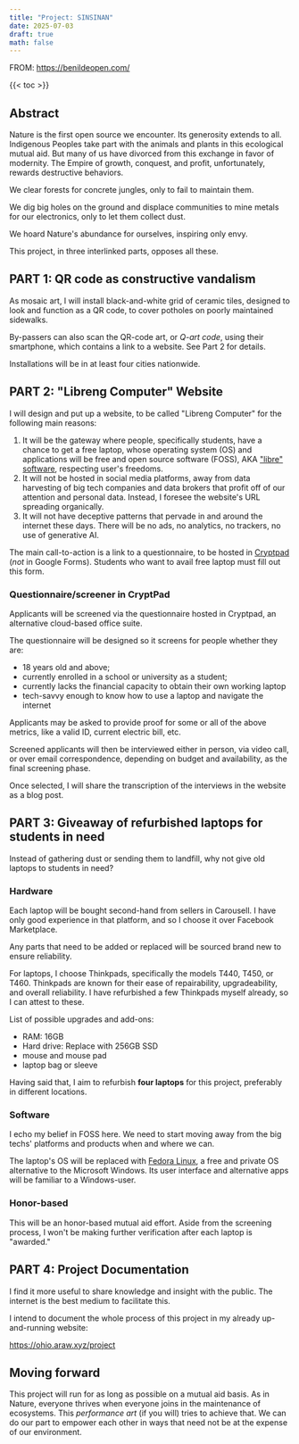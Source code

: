 ```yaml
---
title: "Project: SINSINAN"
date: 2025-07-03
draft: true
math: false
---
```


FROM: https://benildeopen.com/

{{< toc >}}

## Abstract

Nature is the first open source we encounter. Its generosity extends to
all. Indigenous Peoples take part with the animals
and plants in this ecological mutual aid. But many of us have
divorced from this exchange in favor of modernity. The Empire of growth,
conquest, and profit, unfortunately, rewards destructive behaviors.

We clear forests for concrete jungles, only to fail to maintain them.

We dig big holes on the ground and displace communities to mine
metals for our electronics, only to let them collect dust.

We hoard Nature's abundance for ourselves, inspiring only envy.

This project, in three interlinked parts, opposes all these.

## PART 1: QR code as constructive vandalism

As mosaic art, I will install black-and-white grid of ceramic
tiles, designed to look and function as a QR code, to cover potholes on
poorly maintained sidewalks.

By-passers can also scan the QR-code art, or *Q-art code*, using their
smartphone, which contains a link to a website. See Part 2 for details.

Installations will be in at least four cities nationwide.

## PART 2: "Libreng Computer" Website

I will design and put up a website, to be called "Libreng Computer" for
the following main reasons:

1. It will be the gateway where people, specifically students, have a chance to get a free laptop, whose operating system (OS) and
   applications will be free and open source software (FOSS), AKA
   ["libre" software](https://en.wikipedia.org/wiki/Free_software),
   respecting user's freedoms.
2. It will not be hosted in social media platforms, away from data
   harvesting of big tech companies and data brokers that profit off of
   our attention and personal data. Instead, I foresee the website's URL
   spreading organically.
3. It will not have deceptive patterns that pervade in and around the
   internet these days. There will be no ads, no analytics, no trackers,
   no use of generative AI.

The main call-to-action is a link to a questionnaire, to be hosted in
[Cryptpad](https://cryptpad.org/) (*not* in Google Forms). Students
who want to avail free laptop must fill out this form.

### Questionnaire/screener in CryptPad

Applicants will be screened via the questionnaire hosted in Cryptpad, an
alternative cloud-based office suite.

The questionnaire will be designed so it screens for people
whether they are:

- 18 years old and above;
- currently enrolled in a school or university as a student;
- currently lacks the financial capacity to obtain their own working
  laptop
- tech-savvy enough to know how to use a laptop and navigate the
  internet

Applicants may be asked to provide proof for some or all of the above
metrics, like a valid ID, current electric bill, etc.

Screened applicants will then be interviewed either in person, via video
call, or over email correspondence, depending on budget and
availability, as the final screening phase.

Once selected, I will share the transcription of the interviews in the
website as a blog post.

## PART 3: Giveaway of refurbished laptops for students in need

Instead of gathering dust or sending them to landfill, why not
give old laptops to students in need?

### Hardware

Each laptop will be bought second-hand from sellers in Carousell. I have
only good experience in that platform, and so I choose it over Facebook
Marketplace.

Any parts that need to be added or replaced will be sourced brand
new to ensure reliability.

For laptops, I choose Thinkpads, specifically the
models T440, T450, or T460. Thinkpads are known for their ease of
repairability, upgradeability, and overall reliability. I have
refurbished a few Thinkpads myself already, so I can attest to these.

List of possible upgrades and add-ons:
- RAM: 16GB
- Hard drive: Replace with 256GB SSD
- mouse and mouse pad
- laptop bag or sleeve

Having said that, I aim to refurbish **four laptops** for this project,
preferably in different locations.

### Software

I echo my belief in FOSS here. We need to start moving
away from the big techs' platforms and products when and where we can.

The laptop's OS
will be replaced with [Fedora Linux](https://fedoraproject.org/kde/),
a free and private OS alternative to the Microsoft Windows.
Its user interface and alternative apps will be familiar to a Windows-user.

### Honor-based

This will be an honor-based mutual aid effort. Aside from the screening
process, I won't be making further verification after each laptop is
"awarded."

## PART 4: Project Documentation

I find it more useful to share knowledge and insight with the public.
The internet is the best medium to facilitate this.

I intend to document the whole process
of this project in my already up-and-running website:

https://ohio.araw.xyz/project

## Moving forward

This project will run for as long as possible on a mutual aid basis.
As in Nature, everyone thrives when everyone joins in the maintenance of
ecosystems. This *performance art* (if you will) tries to achieve that.
We can do our part to empower each other in ways that need not be at the
expense of our environment.

